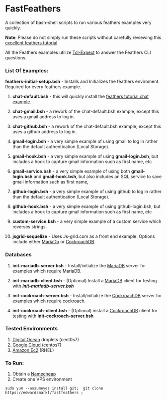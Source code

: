 # FastFeathers

A collection of bash-shell scripts to run various feathers examples very quickly.

**Note**:  Please do not simply run these scripts without carefully reviewing this [excellent feathers tutorial](https://docs.feathersjs.com/guides/readme.html).


All the Feathers examples utilize [Tcl-Expect](https://www.tcl.tk/man/expect5.31/expect.1.html) to answer the Feathers CLI questions.


### List Of Examples:

**feathers-initial-setup.bsh** - Installs and Initializes the feathers enviroment.  Required for every feathers example.

1) **chat-default.bsh** - this will quickly install the [feathers tutorial chat example](https://docs.feathersjs.com/guides/chat/readme.html). 

2) **chat-gmail.bsh** - a rework of the chat-default.bsh example, except this uses a gmail address to log in.

3) **chat-github.bsh** - a rework of the chat-default.bsh example, except this uses a github address to log in.

4) **gmail-login.bsh** - a very simple example of using gmail to log in rather than the default authentication (Local Storage).

5) **gmail-hook.bsh** - a very simple example of using **gmail-login.bsh**, but includes a hook to capture gmail information such as first name, etc

6) **gmail-service.bsh** - a very simple example of using both **gmail-login.bsh** and **gmail-hook.bsh**, but also includes an SQL service to save gmail information such as first name, 

7) **github-login.bsh** - a very simple example of using github to log in rather than the default authentication (Local Storage).

8) **github-hook.bsh** - a very simple example of using github-login.bsh, but includes a hook to capture gmail information such as first name, etc

9) **custom-service.bsh** - a very simple example of a custom service which reverses strings.

10) **jsgrid-sequelize** - Uses Js-grid.com as a front end example. Options include either [MariaDb](https://mariadb.com/) or [CockroachDB](https://cockroachlabs.com/).


### Databases

1) **init-mariadb-server.bsh** - Install/initialize the [MariaDB](https://mariadb.com/) server for examples which require MariaDB.

2) **init-mariadb-client.bsh** - (Optional) Install a [MariaDB](https://mariadb.com/) client for testing with **_init-mariadb-server.bsh_**

3) **init-cockroach-server.bsh** - Install/initialize the [CockroachDB](https://cockroachlabs.com/) server for examples which require cockroach.

4) **init-cockroach-client.bsh** - (Optional) install a [CockroachDB](https://cockroachlabs.com/) client for testing with **init-cockroach-server.bsh**


### Tested Environments

1)  [Digital Ocean](https://digitalocean.com) droplets (cent0s7)
2)  [Google Cloud](google.cloud.google.com) (centos7)  
3)  [Amazon Ec2](https://console.aws.amazon.com/ec2) (RHEL)

### To Run:

1) Obtain a [Namecheap](https://namecheap.com)
1) Create one VPS environment

```sudo yum --assumeyes install git;  git clone https://edwardsmarkf/fastfeathers ;```
